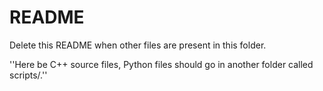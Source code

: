 # README
Delete this README when other files are present in this folder.

''Here be C++ source files, Python files should go in another folder called scripts/.''

